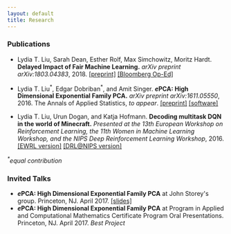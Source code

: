 ```yaml
---
layout: default
title: Research
---
```


### Publications

* Lydia T. Liu, Sarah Dean, Esther Rolf, Max Simchowitz, Moritz Hardt. **Delayed Impact of Fair Machine Learning.** *arXiv preprint arXiv:1803.04383*, 2018. [[preprint]](http://arxiv.org/abs/1803.04383) [[Bloomberg Op-Ed]](https://www.bloomberg.com/view/articles/2018-03-15/computer-algorithms-need-to-know-what-fair-means)

* Lydia T. Liu<sup>\*</sup>, Edgar Dobriban<sup>\*</sup>, and Amit Singer. ***e*****PCA: High Dimensional Exponential Family PCA.** *arXiv preprint arXiv:1611.05550*, 2016. The Annals of Applied Statistics, *to appear*. [[preprint]](http://arxiv.org/abs/1611.05550) [[software]](http://github.com/lydiatliu/epca/)

* Lydia T. Liu, Urun Dogan, and Katja Hofmann. **Decoding multitask DQN in the world of Minecraft.** *Presented at the 13th European Workshop on Reinforcement Learning, the 11th Women in Machine Learning Workshop, and the NIPS Deep Reinforcement Learning Workshop*, 2016. [[EWRL version]](http://ewrl.files.wordpress.com/2016/11/ewrl13-2016-submission-29.pdf) [[DRL@NIPS version]](https://drive.google.com/file/d/0B1PUpk7kwWu-bDd2djhqNEx2S2J4UURTUE1sVjVnS2tXZG9r/view)

*<sup>\*</sup>equal contribution*

### Invited Talks

* ***e*****PCA: High Dimensional Exponential Family PCA** at John Storey's group. Princeton, NJ. April 2017. [[slides]](/assets/epca_talk_apr20.pdf)
* ***e*****PCA: High Dimensional Exponential Family PCA** at Program in Applied and Computational Mathematics Certificate Program Oral Presentations. Princeton, NJ. April 2017. *Best Project*
